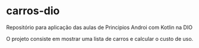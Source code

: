 # carros-dio
Repositório para aplicação das aulas de Principios Androi com Kotlin na DIO

O projeto consiste em mostrar uma lista de carros e calcular o custo de uso. 
